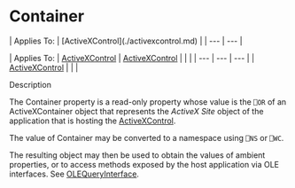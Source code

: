 




<h1 class="heading"><span class="name">Container</span></h1>
| Applies To: | [ActiveXControl](./activexcontrol.md) |
| --- | ---  |

| Applies To: | [ActiveXControl](./activexcontrol.md) | [ActiveXControl](./activexcontrol.md) |  |  |
| --- | --- | ---  |
| [ActiveXControl](./activexcontrol.md) |  |  |


Description


The Container property is a read-only property whose value is the `⎕OR` of an ActiveXContainer object that represents the *ActiveX Site* object of the application that is hosting the [ActiveXControl](./activexcontrol.md).


The value of Container may be converted to a namespace using `⎕NS` or `⎕WC`.


The resulting object may then be used to obtain the values of ambient properties, or to access methods exposed by the host application via OLE interfaces. See [OLEQueryInterface](./olequeryinterface.md).



